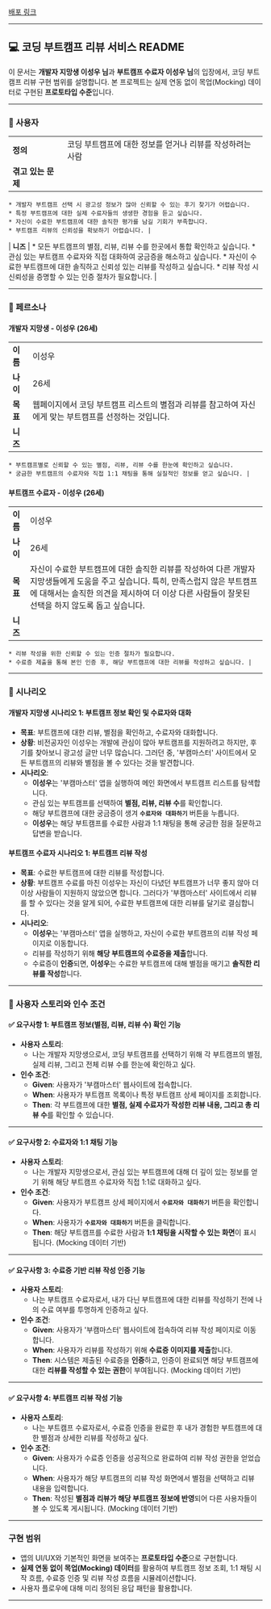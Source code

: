 [배포 링크](bootcamp-insight-pilot.lovable.app)

---

## 💻 코딩 부트캠프 리뷰 서비스 README

이 문서는 **개발자 지망생 이성우 님**과 **부트캠프 수료자 이성우 님**의 입장에서, 코딩 부트캠프 리뷰 구현 범위를 설명합니다. 본 프로젝트는 실제 연동 없이 목업(Mocking) 데이터로 구현된 **프로토타입 수준**입니다.

---

### 📌 사용자

| | |
| --- | --- |
| **정의** | 코딩 부트캠프에 대한 정보를 얻거나 리뷰를 작성하려는 사람 |
| **겪고 있는 문제** |
    * 개발자 부트캠프 선택 시 광고성 정보가 많아 신뢰할 수 있는 후기 찾기가 어렵습니다.
    * 특정 부트캠프에 대한 실제 수료자들의 생생한 경험을 듣고 싶습니다.
    * 자신이 수료한 부트캠프에 대한 솔직한 평가를 남길 기회가 부족합니다.
    * 부트캠프 리뷰의 신뢰성을 확보하기 어렵습니다. |
| **니즈** |
    * 모든 부트캠프의 별점, 리뷰, 리뷰 수를 한곳에서 통합 확인하고 싶습니다.
    * 관심 있는 부트캠프 수료자와 직접 대화하여 궁금증을 해소하고 싶습니다.
    * 자신이 수료한 부트캠프에 대한 솔직하고 신뢰성 있는 리뷰를 작성하고 싶습니다.
    * 리뷰 작성 시 신뢰성을 증명할 수 있는 인증 절차가 필요합니다. |

---

### 📌 페르소나

#### 개발자 지망생 - 이성우 (26세)

| | |
| --- | --- |
| **이름** | 이성우 |
| **나이** | 26세 |
| **목표** | 웹페이지에서 코딩 부트캠프 리스트의 별점과 리뷰를 참고하여 자신에게 맞는 부트캠프를 선정하는 것입니다. |
| **니즈** |
    * 부트캠프별로 신뢰할 수 있는 별점, 리뷰, 리뷰 수를 한눈에 확인하고 싶습니다.
    * 궁금한 부트캠프의 수료자와 직접 1:1 채팅을 통해 실질적인 정보를 얻고 싶습니다. |

#### 부트캠프 수료자 - 이성우 (26세)

| | |
| --- | --- |
| **이름** | 이성우 |
| **나이** | 26세 |
| **목표** | 자신이 수료한 부트캠프에 대한 솔직한 리뷰를 작성하여 다른 개발자 지망생들에게 도움을 주고 싶습니다. 특히, 만족스럽지 않은 부트캠프에 대해서는 솔직한 의견을 제시하여 더 이상 다른 사람들이 잘못된 선택을 하지 않도록 돕고 싶습니다. |
| **니즈** |
    * 리뷰 작성을 위한 신뢰할 수 있는 인증 절차가 필요합니다.
    * 수료증 제출을 통해 본인 인증 후, 해당 부트캠프에 대한 리뷰를 작성하고 싶습니다. |

---

### 📌 시나리오

#### **개발자 지망생 시나리오 1: 부트캠프 정보 확인 및 수료자와 대화**

* **목표**: 부트캠프에 대한 리뷰, 별점을 확인하고, 수료자와 대화합니다.
* **상황**: 비전공자인 이성우는 개발에 관심이 많아 부트캠프를 지원하려고 하지만, 후기를 찾아보니 광고성 글만 너무 많습니다. 그러던 중, '부캠마스터' 사이트에서 모든 부트캠프의 리뷰와 별점을 볼 수 있다는 것을 발견합니다.
* **시나리오**:
    * **이성우**는 '부캠마스터' 앱을 실행하여 메인 화면에서 부트캠프 리스트를 탐색합니다.
    * 관심 있는 부트캠프를 선택하여 **별점, 리뷰, 리뷰 수**를 확인합니다.
    * 해당 부트캠프에 대한 궁금증이 생겨 **`수료자와 대화하기`** 버튼을 누릅니다.
    * **이성우**는 해당 부트캠프를 수료한 사람과 1:1 채팅을 통해 궁금한 점을 질문하고 답변을 받습니다.

#### **부트캠프 수료자 시나리오 1: 부트캠프 리뷰 작성**

* **목표**: 수료한 부트캠프에 대한 리뷰를 작성합니다.
* **상황**: 부트캠프 수료를 마친 이성우는 자신이 다녔던 부트캠프가 너무 좋지 않아 더 이상 사람들이 지원하지 않았으면 합니다. 그러다가 '부캠마스터' 사이트에서 리뷰를 할 수 있다는 것을 알게 되어, 수료한 부트캠프에 대한 리뷰를 달기로 결심합니다.
* **시나리오**:
    * **이성우**는 '부캠마스터' 앱을 실행하고, 자신이 수료한 부트캠프의 리뷰 작성 페이지로 이동합니다.
    * 리뷰를 작성하기 위해 **해당 부트캠프의 수료증을 제출**합니다.
    * 수료증이 **인증**되면, **이성우**는 수료한 부트캠프에 대해 별점을 매기고 **솔직한 리뷰를 작성**합니다.

---

### 📌 사용자 스토리와 인수 조건

#### ✅ **요구사항 1: 부트캠프 정보(별점, 리뷰, 리뷰 수) 확인 기능**

* **사용자 스토리**:
    * 나는 개발자 지망생으로서, 코딩 부트캠프를 선택하기 위해 각 부트캠프의 별점, 실제 리뷰, 그리고 전체 리뷰 수를 한눈에 확인하고 싶다.
* **인수 조건**:
    * **Given**: 사용자가 '부캠마스터' 웹사이트에 접속합니다.
    * **When**: 사용자가 부트캠프 목록이나 특정 부트캠프 상세 페이지를 조회합니다.
    * **Then**: 각 부트캠프에 대한 **별점, 실제 수료자가 작성한 리뷰 내용, 그리고 총 리뷰 수**를 확인할 수 있습니다.

---

#### ✅ **요구사항 2: 수료자와 1:1 채팅 기능**

* **사용자 스토리**:
    * 나는 개발자 지망생으로서, 관심 있는 부트캠프에 대해 더 깊이 있는 정보를 얻기 위해 해당 부트캠프 수료자와 직접 1:1로 대화하고 싶다.
* **인수 조건**:
    * **Given**: 사용자가 부트캠프 상세 페이지에서 **`수료자와 대화하기`** 버튼을 확인합니다.
    * **When**: 사용자가 **`수료자와 대화하기`** 버튼을 클릭합니다.
    * **Then**: 해당 부트캠프를 수료한 사람과 **1:1 채팅을 시작할 수 있는 화면**이 표시됩니다. (Mocking 데이터 기반)

---

#### ✅ **요구사항 3: 수료증 기반 리뷰 작성 인증 기능**

* **사용자 스토리**:
    * 나는 부트캠프 수료자로서, 내가 다닌 부트캠프에 대한 리뷰를 작성하기 전에 나의 수료 여부를 투명하게 인증하고 싶다.
* **인수 조건**:
    * **Given**: 사용자가 '부캠마스터' 웹사이트에 접속하여 리뷰 작성 페이지로 이동합니다.
    * **When**: 사용자가 리뷰를 작성하기 위해 **수료증 이미지를 제출**합니다.
    * **Then**: 시스템은 제출된 수료증을 **인증**하고, 인증이 완료되면 해당 부트캠프에 대한 **리뷰를 작성할 수 있는 권한**이 부여됩니다. (Mocking 데이터 기반)

---

#### ✅ **요구사항 4: 부트캠프 리뷰 작성 기능**

* **사용자 스토리**:
    * 나는 부트캠프 수료자로서, 수료증 인증을 완료한 후 내가 경험한 부트캠프에 대한 별점과 상세한 리뷰를 작성하고 싶다.
* **인수 조건**:
    * **Given**: 사용자가 수료증 인증을 성공적으로 완료하여 리뷰 작성 권한을 얻었습니다.
    * **When**: 사용자가 해당 부트캠프의 리뷰 작성 화면에서 별점을 선택하고 리뷰 내용을 입력합니다.
    * **Then**: 작성된 **별점과 리뷰가 해당 부트캠프 정보에 반영**되어 다른 사용자들이 볼 수 있도록 게시됩니다. (Mocking 데이터 기반)

---

### 구현 범위

* 앱의 UI/UX와 기본적인 화면을 보여주는 **프로토타입 수준**으로 구현합니다.
* **실제 연동 없이 목업(Mocking) 데이터**를 활용하여 부트캠프 정보 조회, 1:1 채팅 시작 흐름, 수료증 인증 및 리뷰 작성 흐름을 시뮬레이션합니다.
* 사용자 플로우에 대해 미리 정의된 응답 패턴을 활용합니다.

---
